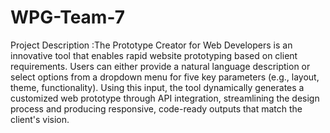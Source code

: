 # WPG-Team-7

Project Description :The Prototype Creator for Web Developers is an innovative tool that enables rapid website prototyping based on client requirements. Users can either provide a natural language description or select options from a dropdown
menu for five key parameters (e.g., layout, theme, functionality). Using this input, the tool dynamically generates a customized web prototype through API integration, streamlining the design process and producing responsive, code-ready outputs that match the client's vision.

